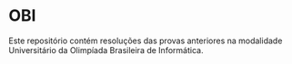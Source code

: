 # OBI
Este repositório contém resoluções das provas anteriores na modalidade Universitário da Olimpíada Brasileira de Informática.
